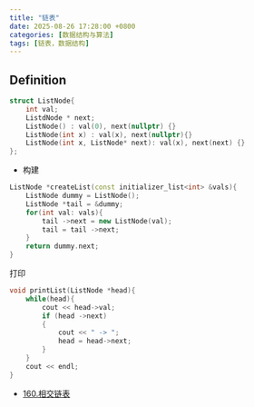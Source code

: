 ```yaml
---
title: "链表"
date: 2025-08-26 17:28:00 +0800
categories: [数据结构与算法]
tags: [链表，数据结构]
---
```


## Definition

``` cpp
struct ListNode{
    int val;
    ListdNode * next;
    ListNode() : val(0), next(nullptr) {}
    ListNode(int x) : val(x), next(nullptr){}
    ListNode(int x, ListNode* next): val(x), next(next) {} 
};
```

- 构建
``` cpp 
ListNode *createList(const initializer_list<int> &vals){
    ListNode dummy = ListNode();
    ListNode *tail = &dummy;
    for(int val: vals){
        tail ->next = new ListNode(val);
        tail = tail ->next;
    }
    return dummy.next;
}

```

打印
``` cpp
void printList(ListNode *head){
    while(head){ 
        cout << head->val;
        if (head ->next)
        {
            cout << " -> ";
            head = head->next;
        }
    }
    cout << endl;
}
```


- [160.相交链表](https://leetcode.cn/problems/intersection-of-two-linked-lists/description/)
